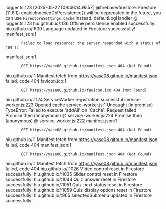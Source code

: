 logger.ts:123 [2025-05-22T09:46:14.955Z]  @firebase/firestore: Firestore (11.6.1): enableIndexedDbPersistence() will be deprecated in the future, you can use `FirestoreSettings.cache` instead.
defaultLogHandler @ logger.ts:123
hiu.github.io/:136 Offline persistence enabled successfully.
hiu.github.io/:600 Language updated in Firestore successfully!
manifest.json:1 
            
            
           Failed to load resource: the server responded with a status of 404 ()
manifest.json:1 
            
            
           GET https://yase08.github.io/manifest.json 404 (Not Found)
hiu.github.io/:1 Manifest fetch from https://yase08.github.io/manifest.json failed, code 404
favicon.ico:1 
            
            
           GET https://yase08.github.io/favicon.ico 404 (Not Found)
hiu.github.io/:1124 ServiceWorker registration successful
service-worker.js:223 Opened cache
service-worker.js:1 Uncaught (in promise) TypeError: Failed to execute 'addAll' on 'Cache': Request failed
Promise.then
(anonymous) @ service-worker.js:224
Promise.then
(anonymous) @ service-worker.js:222
manifest.json:1 
            
            
           GET https://yase08.github.io/manifest.json 404 (Not Found)
hiu.github.io/:1 Manifest fetch from https://yase08.github.io/manifest.json failed, code 404
manifest.json:1 
            
            
           GET https://yase08.github.io/manifest.json 404 (Not Found)
hiu.github.io/:1 Manifest fetch from https://yase08.github.io/manifest.json failed, code 404
hiu.github.io/:1026 Video control reset in Firestore successfully!
hiu.github.io/:1035 Slider control reset in Firestore successfully!
hiu.github.io/:1044 Quiz answer reset in Firestore successfully!
hiu.github.io/:1051 Quiz next status reset in Firestore successfully!
hiu.github.io/:1059 Quiz display options reset in Firestore successfully!
hiu.github.io/:965 selectedSubmenu updated in Firestore successfully!